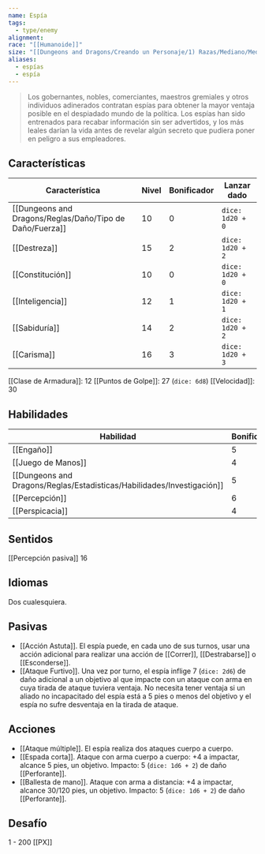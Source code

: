 ```yaml
---
name: Espía
tags:
  - type/enemy
alignment: 
race: "[[Humanoide]]"
size: "[[Dungeons and Dragons/Creando un Personaje/1) Razas/Mediano/Mediano]]"
aliases:
  - espías
  - espía
---
```

> Los gobernantes, nobles, comerciantes, maestros gremiales y otros individuos adinerados contratan espías para obtener la mayor ventaja posible en el despiadado mundo de la política. Los espías han sido entrenados para recabar información sin ser advertidos, y los más leales darían la vida antes de revelar algún secreto que pudiera poner en peligro a sus empleadores.
## Características
| Característica | Nivel | Bonificador | Lanzar dado |
| ---- | ---- | ---- | ---- |
| [[Dungeons and Dragons/Reglas/Daño/Tipo de Daño/Fuerza]] | 10 | 0 | `dice: 1d20 + 0` |
| [[Destreza]] | 15 | 2 | `dice: 1d20 + 2` |
| [[Constitución]] | 10 | 0 | `dice: 1d20 + 0` |
| [[Inteligencia]] | 12 | 1 | `dice: 1d20 + 1` |
| [[Sabiduría]] | 14 | 2 | `dice: 1d20 + 2` |
| [[Carisma]] | 16 | 3 | `dice: 1d20 + 3` |

[[Clase de Armadura]]: 12
[[Puntos de Golpe]]: 27 (`dice: 6d8`)
[[Velocidad]]: 30
## Habilidades
| Habilidad | Bonificador |
| ---- | ---- |
| [[Engaño]] | 5 |
| [[Juego de Manos]] | 4 |
| [[Dungeons and Dragons/Reglas/Estadisticas/Habilidades/Investigación]] | 5 |
| [[Percepción]] | 6 |
| [[Perspicacia]] | 4 |
## Sentidos

[[Percepción pasiva]] 16
## Idiomas

Dos cualesquiera.
## Pasivas
- [[Acción Astuta]]. El espía puede, en cada uno de sus turnos, usar una acción adicional para realizar una acción de [[Correr]], [[Destrabarse]] o [[Esconderse]].
- [[Ataque Furtivo]]. Una vez por turno, el espía inflige 7 (`dice: 2d6`) de daño adicional a un objetivo al que impacte con un ataque con arma en cuya tirada de ataque tuviera ventaja. No necesita tener ventaja si un aliado no incapacitado del espía está a 5 pies o menos del objetivo y el espía no sufre desventaja en la tirada de ataque.
## Acciones
- [[Ataque múltiple]]. El espía realiza dos ataques cuerpo a cuerpo.
- [[Espada corta]]. Ataque con arma cuerpo a cuerpo: +4 a impactar, alcance 5 pies, un objetivo. Impacto: 5 (`dice: 1d6 + 2`) de daño [[Perforante]].
- [[Ballesta de mano]]. Ataque con arma a distancia: +4 a impactar, alcance 30/120 pies, un objetivo. Impacto: 5 (`dice: 1d6 + 2`) de daño [[Perforante]].
## Desafío
1 - 200 [[PX]]
